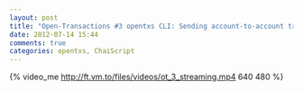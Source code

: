 ```yaml
---
layout: post
title: "Open-Transactions #3 opentxs CLI: Sending account-to-account transfer"
date: 2012-07-14 15:44
comments: true
categories: opentxs, ChaiScript
---
```

{% video_me http://ft.vm.to/files/videos/ot_3_streaming.mp4 640 480 %}
